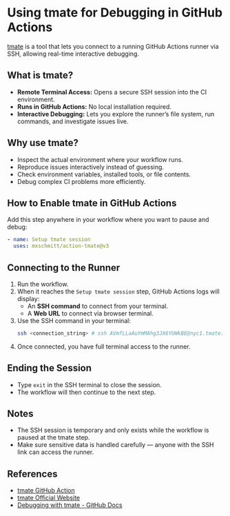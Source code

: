 # Using tmate for Debugging in GitHub Actions

[tmate](https://github.com/mxschmitt/action-tmate) is a tool that lets you connect to a running GitHub Actions runner
via SSH, allowing real-time interactive debugging.

## What is tmate?

- **Remote Terminal Access:** Opens a secure SSH session into the CI environment.
- **Runs in GitHub Actions:** No local installation required.
- **Interactive Debugging:** Lets you explore the runner’s file system, run commands, and investigate issues live.

## Why use tmate?

- Inspect the actual environment where your workflow runs.
- Reproduce issues interactively instead of guessing.
- Check environment variables, installed tools, or file contents.
- Debug complex CI problems more efficiently.

## How to Enable tmate in GitHub Actions

Add this step anywhere in your workflow where you want to pause and debug:

```yaml
- name: Setup tmate session
  uses: mxschmitt/action-tmate@v3
```

## Connecting to the Runner

1. Run the workflow.
2. When it reaches the `Setup tmate session` step, GitHub Actions logs will display:
    - An **SSH command** to connect from your terminal.
    - A **Web URL** to connect via browser terminal.
3. Use the SSH command in your terminal:
   ```bash
   ssh <connection_string> # ssh AVmfLLaAuYmMAhg3JX6YUWkBE@nyc1.tmate.io
   ```
4. Once connected, you have full terminal access to the runner.

## Ending the Session

- Type `exit` in the SSH terminal to close the session.
- The workflow will then continue to the next step.

## Notes

- The SSH session is temporary and only exists while the workflow is paused at the tmate step.
- Make sure sensitive data is handled carefully — anyone with the SSH link can access the runner.

## References

- [tmate GitHub Action](https://github.com/mxschmitt/action-tmate)
- [tmate Official Website](https://tmate.io/)
- [Debugging with tmate - GitHub Docs](https://docs.github.com/en/actions/monitoring-and-troubleshooting-workflows/debugging-with-tmate)
